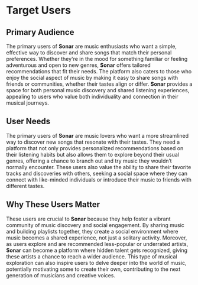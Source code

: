 # Target Users

## Primary Audience

The primary users of **Sonar** are music enthusiasts who want a simple, effective way to discover and share songs that match their personal preferences. Whether they're in the mood for something familiar or feeling adventurous and open to new genres, **Sonar** offers tailored recommendations that fit their needs. The platform also caters to those who enjoy the social aspect of music by making it easy to share songs with friends or communities, whether their tastes align or differ. **Sonar** provides a space for both personal music discovery and shared listening experiences, appealing to users who value both individuality and connection in their musical journeys.

## User Needs

The primary users of **Sonar** are music lovers who want a more streamlined way to discover new songs that resonate with their tastes. They need a platform that not only provides personalized recommendations based on their listening habits but also allows them to explore beyond their usual genres, offering a chance to branch out and try music they wouldn’t normally encounter. These users also value the ability to share their favorite tracks and discoveries with others, seeking a social space where they can connect with like-minded individuals or introduce their music to friends with different tastes.

## Why These Users Matter

These users are crucial to **Sonar** because they help foster a vibrant community of music discovery and social engagement. By sharing music and building playlists together, they create a social environment where music becomes a shared experience, not just a solitary activity. Moreover, as users explore and are recommended less-popular or underrated artists, **Sonar** can become a platform where hidden talent gets recognized, giving these artists a chance to reach a wider audience. This type of musical exploration can also inspire users to delve deeper into the world of music, potentially motivating some to create their own, contributing to the next generation of musicians and creative voices.
